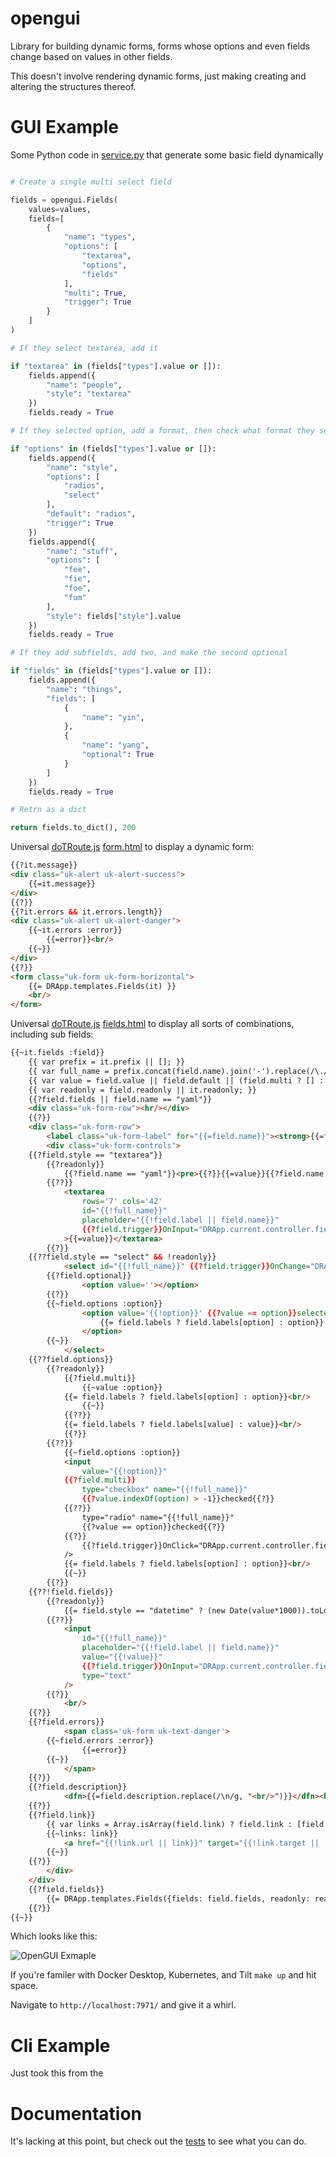 opengui
=======

Library for building dynamic forms, forms whose options and even fields change based on values in other fields.

This doesn't involve rendering dynamic forms, just making creating and altering the structures thereof.

# GUI Example

Some Python code in [service.py](api/lig/service.py) that generate some basic field dynamically

```python

# Create a single multi select field

fields = opengui.Fields(
    values=values,
    fields=[
        {
            "name": "types",
            "options": [
                "textarea",
                "options",
                "fields"
            ],
            "multi": True,
            "trigger": True
        }
    ]
)

# If they select textarea, add it

if "textarea" in (fields["types"].value or []):
    fields.append({
        "name": "people",
        "style": "textarea"
    })
    fields.ready = True

# If they selected option, add a format, then check what format they selected

if "options" in (fields["types"].value or []):
    fields.append({
        "name": "style",
        "options": [
            "radios",
            "select"
        ],
        "default": "radios",
        "trigger": True
    })
    fields.append({
        "name": "stuff",
        "options": [
            "fee",
            "fie",
            "foe",
            "fum"
        ],
        "style": fields["style"].value
    })
    fields.ready = True

# If they add subfields, add two, and make the second optional

if "fields" in (fields["types"].value or []):
    fields.append({
        "name": "things",
        "fields": [
            {
                "name": "yin",
            },
            {
                "name": "yang",
                "optional": True
            }
        ]
    })
    fields.ready = True

# Retrn as a dict

return fields.to_dict(), 200
```

Universal [doTRoute.js](http://gaf3.github.io/dotroute/) [form.html](gui/www/form.html) to display a dynamic form:

```html
{{?it.message}}
<div class="uk-alert uk-alert-success">
    {{=it.message}}
</div>
{{?}}
{{?it.errors && it.errors.length}}
<div class="uk-alert uk-alert-danger">
    {{~it.errors :error}}
        {{=error}}<br/>
    {{~}}
</div>
{{?}}
<form class="uk-form uk-form-horizontal">
    {{= DRApp.templates.Fields(it) }}
    <br/>
</form>
```

Universal [doTRoute.js](http://gaf3.github.io/dotroute/) [fields.html](gui/www/fields.html) to display all sorts of combinations, including sub fields:

```html
{{~it.fields :field}}
    {{ var prefix = it.prefix || []; }}
    {{ var full_name = prefix.concat(field.name).join('-').replace(/\./g, '-'); }}
    {{ var value = field.value || field.default || (field.multi ? [] : ''); }}
    {{ var readonly = field.readonly || it.readonly; }}
    {{?field.fields || field.name == "yaml"}}
    <div class="uk-form-row"><hr/></div>
    {{?}}
    <div class="uk-form-row">
        <label class="uk-form-label" for="{{=field.name}}"><strong>{{=field.label || field.name}}</strong></label>
        <div class="uk-form-controls">
    {{?field.style == "textarea"}}
        {{?readonly}}
            {{?field.name == "yaml"}}<pre>{{?}}{{=value}}{{?field.name == "yaml"}}</pre>{{?}}
        {{??}}
            <textarea
                rows='7' cols='42'
                id="{{!full_name}}"
                placeholder="{{!field.label || field.name}}"
                {{?field.trigger}}OnInput="DRApp.current.controller.fields_change();"{{?}}
            >{{=value}}</textarea>
        {{?}}
    {{??field.style == "select" && !readonly}}
            <select id="{{!full_name}}" {{?field.trigger}}OnChange="DRApp.current.controller.fields_change();"{{?}}>
        {{?field.optional}}
                <option value=''></option>
        {{?}}
        {{~field.options :option}}
                <option value='{{!option}}' {{?value == option}}selected{{?}}>
                    {{= field.labels ? field.labels[option] : option}}
                </option>
        {{~}}
            </select>
    {{??field.options}}
        {{?readonly}}
            {{?field.multi}}
                {{~value :option}}
            {{= field.labels ? field.labels[option] : option}}<br/>
                {{~}}
            {{??}}
            {{= field.labels ? field.labels[value] : value}}<br/>
            {{?}}
        {{??}}
            {{~field.options :option}}
            <input
                value="{{!option}}"
            {{?field.multi}}
                type="checkbox" name="{{!full_name}}"
                {{?value.indexOf(option) > -1}}checked{{?}}
            {{??}}
                type="radio" name="{{!full_name}}"
                {{?value == option}}checked{{?}}
            {{?}}
                {{?field.trigger}}OnClick="DRApp.current.controller.fields_change();"{{?}}
            />
            {{= field.labels ? field.labels[option] : option}}<br/>
            {{~}}
        {{?}}
    {{??!field.fields}}
        {{?readonly}}
            {{= field.style == "datetime" ? (new Date(value*1000)).toLocaleString() : value}}
        {{??}}
            <input
                id="{{!full_name}}"
                placeholder="{{!field.label || field.name}}"
                value="{{!value}}"
                {{?field.trigger}}OnInput="DRApp.current.controller.fields_change();"{{?}}
                type="text"
            />
        {{?}}
            <br/>
    {{?}}
    {{?field.errors}}
            <span class='uk-form uk-text-danger'>
        {{~field.errors :error}}
                {{=error}}
        {{~}}
            </span>
    {{?}}
    {{?field.description}}
            <dfn>{{=field.description.replace(/\n/g, "<br/>")}}</dfn><br/>
    {{?}}
    {{?field.link}}
        {{ var links = Array.isArray(field.link) ? field.link : [field.link]; }}
        {{~links: link}}
            <a href="{{!link.url || link}}" target="{{!link.target || '_blank'}}">{{=link.name || link.url || link}}</a><br/>
        {{~}}
    {{?}}
        </div>
    </div>
    {{?field.fields}}
        {{= DRApp.templates.Fields({fields: field.fields, readonly: readonly, prefix: prefix.concat(field.name)}) }}
    {{?}}
{{~}}
```

Which looks like this:

![OpenGUI Exmaple](example.png)

If you're familer with Docker Desktop, Kubernetes, and Tilt `make up` and hit space.

Navigate to `http://localhost:7971/` and give it a whirl.

# Cli Example

Just took this from the

# Documentation

It's lacking at this point, but check out the [tests](test_opengui.py) to see what you can do.
